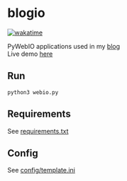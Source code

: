 # blogio
[![wakatime](https://wakatime.com/badge/github/18870/blogio.svg)](https://wakatime.com/badge/github/18870/blogio)

PyWebIO applications used in my [blog](https://lo-li.cc/)  
Live demo [here](https://to.lo-li.cc/blogio/)

## Run
```
python3 webio.py
```

## Requirements
See [requirements.txt](/requirements.txt)

## Config
See [config/template.ini](/config/template.ini)